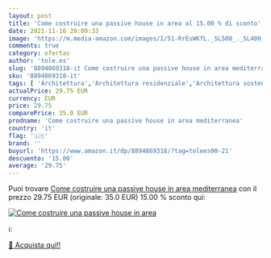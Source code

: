 ```yaml
---
layout: post
title: 'Come costruire una passive house in area al 15.00 % di sconto'
date: 2021-11-16 20:09:33
image: 'https://m.media-amazon.com/images/I/51-RrEsWKfL._SL500_._SL400_.jpg'
comments: true
category: ofertas
author: 'tole.es'
slug: '8894869318-it Come costruire una passive house in area mediterranea'
sku: '8894869318-it'
tags: [ 'Architettura','Architettura residenziale','Architettura sostenibile e ecologica','Arte, cinema e fotografia','Design architettonico','Libri','Progettazione architettonica', ]
actualPrice: 29.75 EUR
currency: EUR
price: 29.75
comparePrice: 35.0 EUR
prodname: 'Come costruire una passive house in area mediterranea'
country: 'it'
flag: '🇮🇹'
brand: ''
buyurl: 'https://www.amazon.it/dp/8894869318/?tag=tolees00-21'
descuento: '15.00'
average: '29.75'
---
```


Puoi trovare [Come costruire una passive house in area mediterranea](https://www.amazon.it/dp/8894869318/?tag=tolees00-21) con il prezzo 29.75 EUR (originale: 35.0 EUR) 15.00 % sconto qui:

[![Come costruire una passive house in area](https://m.media-amazon.com/images/I/51-RrEsWKfL._SL500_._SL400_.jpg)](https://www.amazon.it/dp/8894869318/?tag=tolees00-21)

ℹ️:


[🛒 Acquista qui!!](https://www.amazon.it/dp/8894869318/?tag=tolees00-21)
